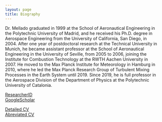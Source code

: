 ```yaml
---
layout: page
title: Biography
---
```


Dr. Mellado graduated in 1999 at the School of Aeronautical Engineering in the Polytechnic University of Madrid, and he received his Ph.D. degree in Aerospace Engineering from the University of California, San Diego, in 2004. After one year of postdoctoral research at the Technical University in Munich, he became assistant professor at the School of Aeronautical Engineering in the University of Seville, from 2005 to 2006, joining the Institute for Combustion Technology at the RWTH Aachen University in 2007. He moved to the Max Planck Institute for Meteorology in Hamburg in 2010, where he led the Max Planck Research Group of Turbulent Mixing Processes in the Earth System until 2019. Since 2019, he is full professor in the Aerospace Division of the Department of Physics at the Polytechnic University of Catalonia.

[ResearcherID](https://publons.com/researcher/2566330/juan-pedro-mellado/)  
[GoogleScholar](https://scholar.google.de/citations?user=PikPz7QAAAAJ&hl=de)

[Detailed CV](assets/cv.pdf)  
[Abreviated CV](assets/cv_short.pdf)
